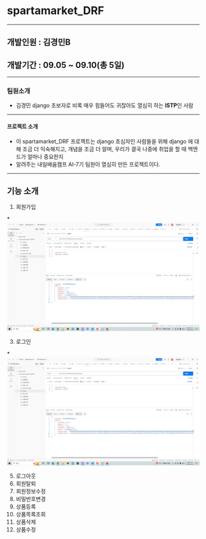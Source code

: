 # spartamarket_DRF
---
## 개발인원 : 김경민B
## 개발기간 : 09.05 ~ 09.10(총 5일)
---
### 팀원소개
- 김경민
    django 초보자로 비록 매우 힘들어도 귀찮아도 열심히 하는 **ISTP**인 사람
---
#### 프로젝트 소개
- 이 spartamarket_DRF 프로젝트는 django 초심자인 사람들을 위해 django 에 대해 조금 더 익숙해지고, 개념을 조금 더 알며, 우리가 결국 나중에 취업을 할 때 백엔드가 얼마나 중요한지
- 알려주는 내일배움캠프 AI-7기 팀원이 열심히 만든 프로젝트이다.
---
## 기능 소개
1. 회원가입

*![회원가입 예시](https://github.com/KimGyeongMinB/spartamarket_DRF/blob/main/image.png)

3. 로그인

*![로그인 예시](https://github.com/KimGyeongMinB/spartamarket_DRF/blob/main/image.png)
   
5. 로그아웃
6. 회원탈퇴
7. 회원정보수정
8. 비밀번호변경
9. 상품등록
10. 상품목록조회
11. 상품삭제
12. 상품수정
